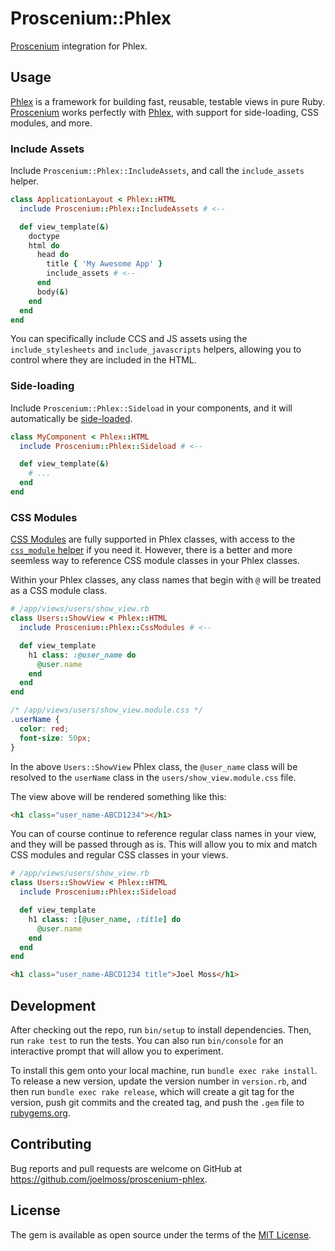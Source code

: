 # Proscenium::Phlex

[Proscenium](https://proscenium.rocks/) integration for Phlex.

## Usage

[Phlex](https://www.phlex.fun/) is a framework for building fast, reusable, testable views in pure Ruby. [Proscenium](https://proscenium.rocks/) works perfectly with [Phlex](https://www.phlex.fun), with support for side-loading, CSS modules, and more.

### Include Assets

Include `Proscenium::Phlex::IncludeAssets`, and call the `include_assets` helper.

```ruby
class ApplicationLayout < Phlex::HTML
  include Proscenium::Phlex::IncludeAssets # <--

  def view_template(&)
    doctype
    html do
      head do
        title { 'My Awesome App' }
        include_assets # <--
      end
      body(&)
    end
  end
end
```

You can specifically include CCS and JS assets using the `include_stylesheets` and `include_javascripts` helpers, allowing you to control where they are included in the HTML.

### Side-loading

Include `Proscenium::Phlex::Sideload` in your components, and it will automatically be [side-loaded](https://github.com/joelmoss/proscenium?tab=readme-ov-file#side-loading).

```ruby
class MyComponent < Phlex::HTML
  include Proscenium::Phlex::Sideload # <--

  def view_template(&)
    # ...
  end
end
```

### CSS Modules

[CSS Modules](https://github.com/joelmoss/proscenium?tab=readme-ov-file#css-modules) are fully supported in Phlex classes, with access to the [`css_module` helper](https://github.com/joelmoss/proscenium?tab=readme-ov-file#in-your-views) if you need it. However, there is a better and more seemless way to reference CSS module classes in your Phlex classes.

Within your Phlex classes, any class names that begin with `@` will be treated as a CSS module class.

```ruby
# /app/views/users/show_view.rb
class Users::ShowView < Phlex::HTML
  include Proscenium::Phlex::CssModules # <--

  def view_template
    h1 class: :@user_name do
      @user.name
    end
  end
end
```

```css
/* /app/views/users/show_view.module.css */
.userName {
  color: red;
  font-size: 50px;
}
```

In the above `Users::ShowView` Phlex class, the `@user_name` class will be resolved to the `userName` class in the `users/show_view.module.css` file.

The view above will be rendered something like this:

```html
<h1 class="user_name-ABCD1234"></h1>
```

You can of course continue to reference regular class names in your view, and they will be passed through as is. This will allow you to mix and match CSS modules and regular CSS classes in your views.

```ruby
# /app/views/users/show_view.rb
class Users::ShowView < Phlex::HTML
  include Proscenium::Phlex::Sideload

  def view_template
    h1 class: :[@user_name, :title] do
      @user.name
    end
  end
end
```

```html
<h1 class="user_name-ABCD1234 title">Joel Moss</h1>
```

## Development

After checking out the repo, run `bin/setup` to install dependencies. Then, run `rake test` to run the tests. You can also run `bin/console` for an interactive prompt that will allow you to experiment.

To install this gem onto your local machine, run `bundle exec rake install`. To release a new version, update the version number in `version.rb`, and then run `bundle exec rake release`, which will create a git tag for the version, push git commits and the created tag, and push the `.gem` file to [rubygems.org](https://rubygems.org).

## Contributing

Bug reports and pull requests are welcome on GitHub at https://github.com/joelmoss/proscenium-phlex.

## License

The gem is available as open source under the terms of the [MIT License](https://opensource.org/licenses/MIT).
